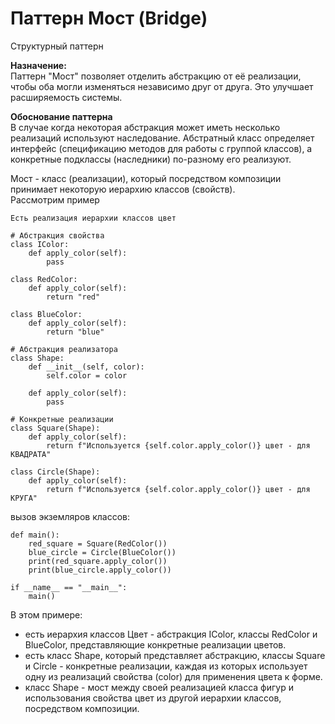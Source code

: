 # Паттерн Мост (Bridge)
Структурный паттерн  

**Назначение:**  
Паттерн "Мост" позволяет отделить абстракцию от её реализации, 
чтобы оба могли изменяться независимо друг от друга. 
Это улучшает расширяемость системы.

**Обоснование паттерна**  
В случае когда некоторая абстракция может иметь несколько реализаций используют наследование. 
Абстратный класс определяет интерфейс (спецификацию методов для работы с группой классов), 
а конкретные подклассы (наследники) по-разному его реализуют.

Мост - класс (реализации), который посредством композиции принимает некоторую иерархию классов (свойств).    
Рассмотрим пример
```
Есть реализация иерархии классов цвет

# Абстракция свойства
class IColor:
    def apply_color(self):
        pass
 
class RedColor:
    def apply_color(self):
        return "red"
 
class BlueColor:
    def apply_color(self):
        return "blue"

# Абстракция реализатора
class Shape:
    def __init__(self, color):
        self.color = color
 
    def apply_color(self):
        pass
 
# Конкретные реализации
class Square(Shape):
    def apply_color(self):
        return f"Используется {self.color.apply_color()} цвет - для КВАДРАТА"
 
class Circle(Shape):
    def apply_color(self):
        return f"Используется {self.color.apply_color()} цвет - для КРУГА"
```
вызов экземляров классов:
```
def main():
    red_square = Square(RedColor())
    blue_circle = Circle(BlueColor())
    print(red_square.apply_color())  
    print(blue_circle.apply_color())
 
if __name__ == "__main__":
    main()
```
В этом примере:  
- есть иерархия классов Цвет - абстракция IColor, классы RedColor и BlueColor, представляющие конкретные реализации цветов.
- есть класс Shape, который представляет абстракцию, классы Square и Circle - конкретные реализации, каждая из которых использует одну из реализаций свойства (color) для применения цвета к форме.
- класс Shape - мост между своей реализацией класса фигур и использования свойства цвет из другой иерархии классов, посредством композиции.
  
